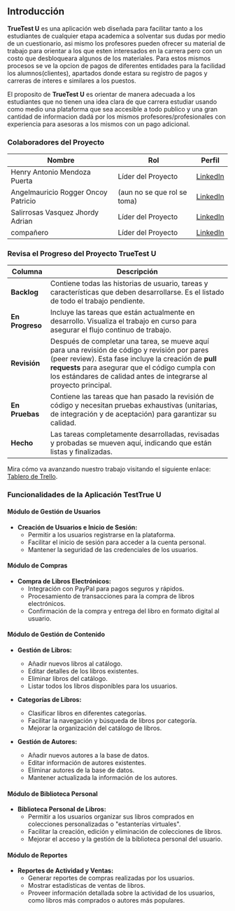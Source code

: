 ## Introducción

**TrueTest U** es una aplicación web diseñada para facilitar tanto a los estudiantes de cualquier etapa academica a solventar sus dudas por medio de un cuestionario, asi mismo los profesores pueden ofrecer su material de trabajo para orientar a los que esten interesados en la carrera pero con un costo que desbloqueara algunos de los materiales. Para estos mismos procesos se ve la opcion de pagos de diferentes entidades para la facilidad los alumnos(clientes), apartados donde estara su registro de pagos y carreras de interes e similares a los puestos. 

El proposito de **TrueTest U** es orientar de manera adecuada a los estudiantes que no tienen una idea clara de que carrera estudiar usando como medio una plataforma que sea accesible a todo publico y una gran cantidad de informacion dadá por los mismos profesores/profesionales con experiencia para asesoras a los mismos con un pago adicional.

### Colaboradores del Proyecto

| **Nombre**                        | **Rol**                                     | **Perfil**                                                 |
|-----------------------------------|---------------------------------------------|------------------------------------------------------------|
| Henry Antonio Mendoza Puerta      | Líder del Proyecto | [LinkedIn](https://www.linkedin.com/in/hampcode/)           |
| Angelmauricio Rogger Oncoy Patricio| (aun no se que rol se toma) |[LinkedIn](https://www.linkedin.com/in/angel-oncoy-0843822a6/)|
| Salirrosas Vasquez Jhordy Adrian  | Líder del Proyecto | [LinkedIn](https://www.linkedin.com/in/hampcode/)           |
| compañero                         | Líder del Proyecto | [LinkedIn](https://www.linkedin.com/in/hampcode/)           |

### Revisa el Progreso del Proyecto TrueTest U

| **Columna**       | **Descripción**                                                                                                                                    |
|-------------------|----------------------------------------------------------------------------------------------------------------------------------------------------|
| **Backlog**       | Contiene todas las historias de usuario, tareas y características que deben desarrollarse. Es el listado de todo el trabajo pendiente.              |
| **En Progreso**   | Incluye las tareas que están actualmente en desarrollo. Visualiza el trabajo en curso para asegurar el flujo continuo de trabajo.                   |
| **Revisión**      | Después de completar una tarea, se mueve aquí para una revisión de código y revisión por pares (peer review). Esta fase incluye la creación de **pull requests** para asegurar que el código cumpla con los estándares de calidad antes de integrarse al proyecto principal. |
| **En Pruebas**    | Contiene las tareas que han pasado la revisión de código y necesitan pruebas exhaustivas (unitarias, de integración y de aceptación) para garantizar su calidad. |
| **Hecho**         | Las tareas completamente desarrolladas, revisadas y probadas se mueven aquí, indicando que están listas y finalizadas.                               |

Mira cómo va avanzando nuestro trabajo visitando el siguiente enlace: [Tablero de Trello](https://trello.com/b/pC5te4pD/grupo04-transa).


### Funcionalidades de la Aplicación TestTrue U

#### **Módulo de Gestión de Usuarios**

- **Creación de Usuarios e Inicio de Sesión:**
    - Permitir a los usuarios registrarse en la plataforma.
    - Facilitar el inicio de sesión para acceder a la cuenta personal.
    - Mantener la seguridad de las credenciales de los usuarios.

#### **Módulo de Compras**

- **Compra de Libros Electrónicos:**
    - Integración con PayPal para pagos seguros y rápidos.
    - Procesamiento de transacciones para la compra de libros electrónicos.
    - Confirmación de la compra y entrega del libro en formato digital al usuario.

#### **Módulo de Gestión de Contenido**

- **Gestión de Libros:**
    - Añadir nuevos libros al catálogo.
    - Editar detalles de los libros existentes.
    - Eliminar libros del catálogo.
    - Listar todos los libros disponibles para los usuarios.

- **Categorías de Libros:**
    - Clasificar libros en diferentes categorías.
    - Facilitar la navegación y búsqueda de libros por categoría.
    - Mejorar la organización del catálogo de libros.

- **Gestión de Autores:**
    - Añadir nuevos autores a la base de datos.
    - Editar información de autores existentes.
    - Eliminar autores de la base de datos.
    - Mantener actualizada la información de los autores.

#### **Módulo de Biblioteca Personal**

- **Biblioteca Personal de Libros:**
    - Permitir a los usuarios organizar sus libros comprados en colecciones personalizadas o "estanterías virtuales".
    - Facilitar la creación, edición y eliminación de colecciones de libros.
    - Mejorar el acceso y la gestión de la biblioteca personal del usuario.

#### **Módulo de Reportes**

- **Reportes de Actividad y Ventas:**
    - Generar reportes de compras realizadas por los usuarios.
    - Mostrar estadísticas de ventas de libros.
    - Proveer información detallada sobre la actividad de los usuarios, como libros más comprados o autores más populares.

